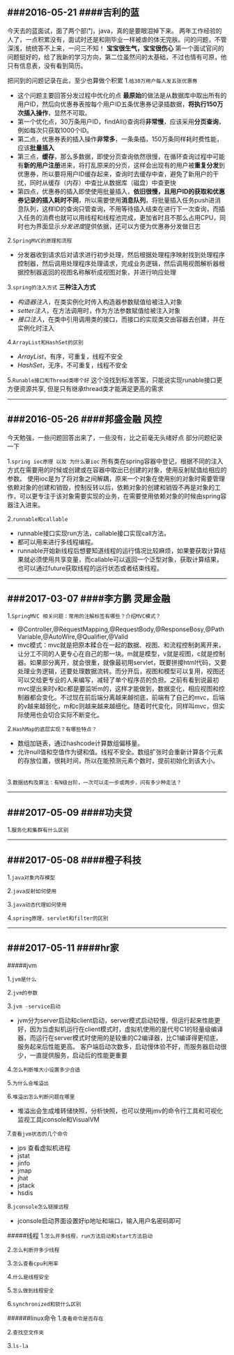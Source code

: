 ###2016-05-21
####吉利的蓝
---
今天去的蓝面试，面了两个部门，java，真的是要眼泪掉下来。
两年工作经验的人了，一点积累没有，面试时还是和刚毕业一样被虐的体无完肤。问的问题，不管深浅，统统答不上来，一问三不知！
**宝宝很生气，宝宝很伤心**
第一个面试官问的问题挺好的，给了我新的学习方向，第二位虽然问的太基础，不过也情有可原，他只有信息表，没有看到简历。

把问到的问题记录在此，至少也算做个积累
1.`给30万用户每人发五张优惠券`
* 这个问题主要回答分发过程中优化的点
**最原始**的做法是从数据库中取出所有的用户ID，然后向优惠券表按每个用户ID五条优惠券记录插数据，**将执行150万次插入操作**，显然不可取。
* 第一个优化点，30万条用户ID，findAll()查询将**非常慢**，应该采用**分页查询**，例如每次只获取1000个ID。
* 第二点，优惠券表的插入操作**非常多**，一条条插，150万条同样耗时费性能，应该**批量插入**
* 第三点，**缓存**，那么多数据，即使分页查询依然很慢，在循环查询过程中可能有**新的用户注册**进来，将打乱原来的分页，这样会出现有的用户被**重复分发**到优惠券，所以要将用户ID缓存起来，查询时去缓存中查，避免了新用户的干扰，同时从缓存（内存）中查比从数据库（磁盘）中查更快
* 第四点，优惠券的插入即使使用批量插入，**依旧很慢，且用户ID的获取和优惠券记录的插入耗时不同**，所以需要使用**消息队列**，将批量插入任务push进消息队列，这样ID的查询只管查询，不用等待插入结束在进行下一次查询，而插入任务的消费也就可以用线程和线程池完成，更加省时且不那么占用CPU，同时也为界面显示*分发进度*提供依据，还可以方便为优惠券分发做日志

2.`SpringMVC的原理和流程`
* 分发器收到请求后对请求进行初步处理，然后根据处理程序映射找到处理程序控制器，然后调用处理程序处理请求，完成业务逻辑，然后调用视图解析器根据控制器返回的视图名称解析成视图对象，并进行响应处理

3.`spring的注入方式`
**三种注入方式**
* *构造器注入*，在类实例化时传入构造器参数赋值给被注入对象
* *setter注入*，在方法调用时，作为方法参数赋值给被注入对象
* *接口注入*，在类中引用调用类的接口，而接口的实现类交由容器去创建，并在实例化时注入

4.`ArrayList和HashSet的区别`
* *ArrayList*，有序，可重复，线程不安全
* *HashSet*，无序，不可重复，线程不安全

5.`Runable接口和Thread类哪个好`
这个没找到标准答案，只能说实现runable接口更方便资源共享,
但是只有继承thread类才能满足更高的需求

---
###2016-05-26
####邦盛金融 风控
---
今天勉强，一些问题回答出来了，一些没有，比之前毫无头绪好点
部分问题纪录一下

1.`spring ioc原理 以及 为什么要ioc`
所有类在spring容器中登记，根据不同的注入方式在需要用的时候或创建或在容器中取出已创建的对象，使用反射赋值给相应的参数。
使用ioc是为了将对象之间解耦，原来一个对象在使用别的对象时需要管理依赖对象的创建和销毁，控制反转以后，依赖对象的创建和销毁不再是对象的工作，可以更专注于该对象需要实现的业务，在需要使用依赖对象的时候由spring容器注入进来。

2.`runnable和callable`
* runnable接口实现run方法，callable接口实现call方法。
* 都可以用来进行多线程编程。
* runnable开始新线程后想要知道线程的运行情况比较麻烦，如果要获取计算结果就必须使用共享变量，而callable可以返回一个泛型对象，获取计算结果，也可以通过future获取线程的运行状态或者结束线程。


---
###2017-03-07
####李方鹏 灵犀金融
---
1.`SpringMVC 相关问题：常用的注解标签有哪些？介绍MVC模式？`
* @Controller,@RequestMapping,@RequestBody,@ResponseBosy,@PathVariable,@AutoWire,@Qualifier,@Valid
* mvc模式：mvc就是把原本糅合在一起的数据、视图、和流程控制剥离开来，让分工不同的人更专心在自己的那一块。m就是模型，v就是视图，c就是控制器。如果部分离开，就会很重，就像最初用servlet，既要拼接html代码，又要处理业务逻辑，还要处理数据流转。而分开后，视图和模型可以复用，视图还可以交给更专业的人来编写，减轻了单个程序员的负担。之前有看到说最初mvc提出来时v和c都是要监听m的，这样才能做到，数据变化，相应视图和控制器都会变化。不过现在前后端分离越来越彻底，前端有了自己的mvc，后端的v越来越弱化，m和c则越来越来越细化。随着时代变化，同样叫mvc，但实际使用也会切合实际不断变化。

2.`HashMap的底层实现？有哪些特点？`        
* 数组加链表，通过hashcode计算数组偏移量。        
* 允许null值和空值作为键和值。线程不安全。数组扩张时会重新计算各个元素的存放位置，很耗时间，所以在能预测元素个数时，提前初始化到该大小。        

3.`数据结构及算法：有N级台阶，一次可以走一步或两步，问有多少种走法？`    


---
###2017-05-09
####功夫贷
---
1.`服务化和集群有什么区别`



---
###2017-05-08
####橙子科技
---
1.`java对象内存模型`

2.`java反射如何使用`

3.`java动态代理如何使用`

4.`spring原理，servlet和filter的区别`



---
###2017-05-11
####hr家        
---
#####jvm

1.`jvm是什么`

2.`jvm的参数`      

3.`jvm -service启动`
* jvm分为server启动和client启动，server模式启动较慢，但运行起来性能更好，因为当虚拟机运行在client模式时，虚拟机使用的是代号C1的轻量级编译器，而运行在server模式时使用的是较重的C2编译器，比C1编译得更彻底，服务起来后性能更高。
客户端启动次数多，启动慢体验不好，而服务器启动很少，一直提供服务，启动后的性能更重要

4.`怎么判断堆大小设置多少合适`        

5.`为什么会堆溢出`

6.`堆溢出怎么判断问题在哪里`
* 堆溢出会生成堆转储快照，分析快照，也可以使用jmv的命令行工具和可视化监视工具jconsole和VisualVM

7.`查看jvm状态的几个命令`
* jps 查看虚拟机进程
* jstat
* jinfo
* jmap
* jhat
* jstack
* hsdis

8.`jconsole怎么链接远程`
* jconsole启动界面设置好ip地址和端口，输入用户名密码即可

#####线程
1.`怎么开多线程，run方法启动和start方法启动`

2.`怎么判断开多少线程`

3.`怎么查看cpu利用率`

4.`什么是线程安全`

5.`怎么做到线程安全`

6.`synchronized和锁什么区别`

######linux命令
1.`查看命令是否存在`

2.`查找空文件夹`

3.`ls-la`
